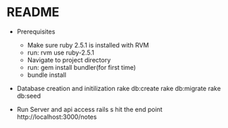 # README

* Prerequisites
	
	- Make sure ruby 2.5.1 is installed with RVM
	- run: rvm use ruby-2.5.1
	- Navigate to project directory
	- run: gem install bundler(for first time)
	- bundle install

* Database creation and initilization
	rake db:create
	rake db:migrate
	rake db:seed

* Run Server and api access
	rails s
	hit the end point http://localhost:3000/notes
